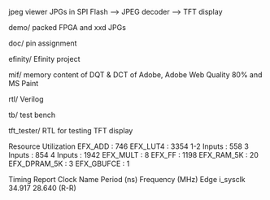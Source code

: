 jpeg viewer
	JPGs in SPI Flash --> JPEG decoder --> TFT display

demo/
	packed FPGA and xxd JPGs

doc/
	pin assignment

efinity/
	Efinity project

mif/
	memory content of DQT & DCT of Adobe, Adobe Web Quality 80% and MS Paint

rtl/
	Verilog

tb/
	test bench

tft_tester/
	RTL for testing TFT display

Resource Utilization
EFX_ADD         : 	746
EFX_LUT4        : 	3354
   1-2  Inputs  : 	558
   3    Inputs  : 	854
   4    Inputs  : 	1942
EFX_MULT        : 	8
EFX_FF          : 	1198
EFX_RAM_5K      : 	20
EFX_DPRAM_5K    : 	3
EFX_GBUFCE      : 	1

Timing Report
Clock Name      Period (ns)   Frequency (MHz)   Edge
i_sysclk           34.917          28.640     (R-R)
